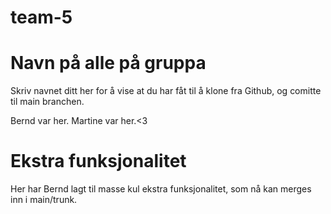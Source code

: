 # team-5

# Navn på alle på gruppa
Skriv navnet ditt her for å vise at du har fåt til å klone fra Github, og comitte til main branchen.

Bernd var her.
Martine var her.<3

# Ekstra funksjonalitet

Her har Bernd lagt til masse kul ekstra funksjonalitet, som nå kan merges inn i main/trunk.
